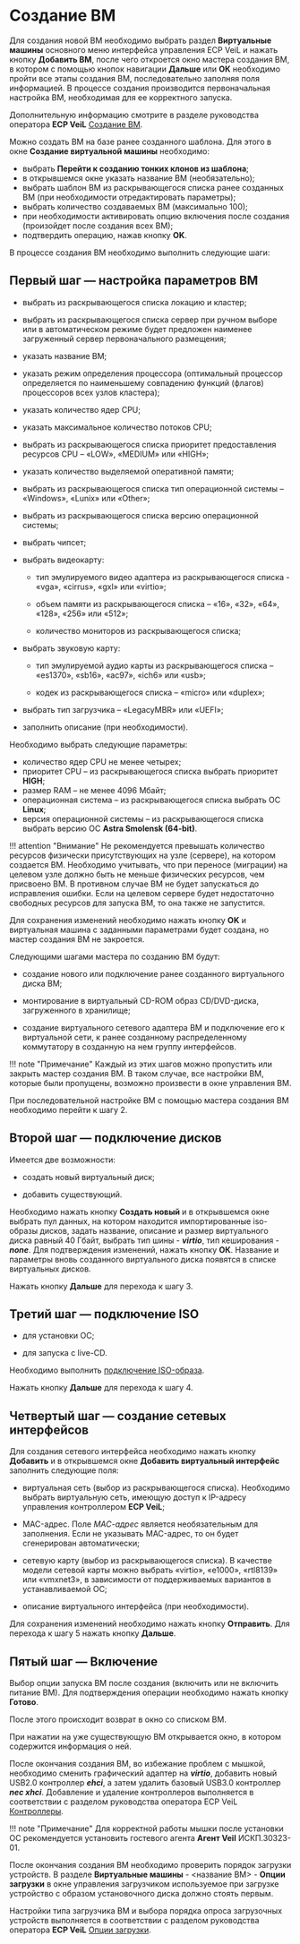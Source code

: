 # Создание ВМ

Для создания новой ВМ необходимо выбрать раздел **Виртуальные машины** основного меню интерфейса 
управления ECP VeiL и нажать кнопку **Добавить ВМ**, после чего откроется окно мастера создания ВМ, 
в котором с помощью кнопок навигации **Дальше** или **ОК** необходимо пройти все этапы 
создания ВМ, последовательно заполняя поля информацией. В процессе
создания производится первоначальная настройка ВМ, необходимая для
ее корректного запуска.

Дополнительную информацию смотрите в разделе руководства оператора **ECP VeiL** 
[Создание ВМ](https://veil.mashtab.org/docs/latest/base/operator_guide/domains/create/).

Можно создать ВМ на базе ранее созданного шаблона. Для этого в окне **Создание виртуальной машины** необходимо: 

   - выбрать **Перейти к созданию тонких клонов из шаблона**;
   - в открывшемся окне указать название ВМ (необязательно);
   - выбрать шаблон ВМ из раскрывающегося списка ранее созданных ВМ (при необходимости отредактировать параметры);
   - выбрать количество создаваемых ВМ (максимально 100);
   - при необходимости активировать опцию включения после создания (произойдет после создания всех ВМ);     
   - подтвердить операцию, нажав кнопку **OK**.

В процессе создания ВМ необходимо выполнить следующие шаги:

## Первый шаг — настройка параметров ВМ
    
-   выбрать из раскрывающегося списка локацию и кластер;

-   выбрать из раскрывающегося списка сервер при ручном выборе или в
    автоматическом режиме будет предложен наименее загруженный сервер
    первоначального размещения;

-   указать название ВМ;

-   указать режим определения процессора (оптимальный процессор определяется по наименьшему совпадению 
    функций (флагов) процессоров всех узлов кластера);
       
-   указать количество ядер CPU;

-   указать максимальное количество потоков CPU;
    
-   выбрать из раскрывающегося списка приоритет предоставления ресурсов
    CPU – «LOW», «MEDIUM» или «HIGH»;

-   указать количество выделяемой оперативной памяти;

-   выбрать из раскрывающегося списка тип операционной системы – «Windows», «Lunix» или «Other»;

-   выбрать из раскрывающегося списка версию операционной системы;

-   выбрать чипсет;

-   выбрать видеокарту:

     *  тип эмулируемого видео адаптера из раскрывающегося списка - «vga», «cirrus», «gxl» 
        или «virtio»;
    
     *  объем памяти из раскрывающегося списка – «16», «32», «64», «128», «256» или «512»;
    
     *  количество мониторов из раскрывающегося списка;

-   выбрать звуковую карту:

     *  тип эмулируемой аудио карты из раскрывающегося списка – «es1370», «sb16», «ac97», 
        «ich6» или «usb»;

     *  кодек из раскрывающегося списка – «micro» или «duplex»;

-   выбрать тип загрузчика – «LegacyMBR» или «UEFI»;

-   заполнить описание (при необходимости).

Необходимо выбрать следующие параметры:

   - количество ядер CPU не менее четырех;
   - приоритет CPU – из раскрывающегося списка выбрать приоритет **HIGH**;
   - размер RAM – не менее 4096 Мбайт;
   - операционная система – из раскрывающегося списка выбрать ОС **Linux**;
   - версия операционной системы – из раскрывающегося списка выбрать версию ОС **Astra Smolensk (64-bit)**.
  
!!! attention "Внимание"
    Не рекомендуется превышать количество ресурсов физически присутствующих
    на узле (сервере), на котором создается ВМ. Необходимо учитывать, что
    при переносе (миграции) на целевом узле должно быть не меньше физических
    ресурсов, чем присвоено ВМ. В противном случае ВМ не будет запускаться
    до исправления ошибки. Если на целевом сервере будет недостаточно
    свободных ресурсов для запуска ВМ, то она также не запустится.

Для сохранения изменений необходимо нажать кнопку **OK** и
виртуальная машина с заданными параметрами будет создана, но мастер
создания ВМ не закроется.

Следующими шагами мастера по созданию ВМ будут:

-  создание нового или подключение ранее созданного виртуального диска ВМ;

-  монтирование в виртуальный CD-ROM образ CD/DVD-диска, загруженного в
   хранилище;

-  создание виртуального сетевого адаптера ВМ и подключение его к
   виртуальной сети, к ранее созданному распределенному коммутатору в
   созданную на нем группу интерфейсов.

!!! note "Примечание"
    Каждый из этих шагов можно пропустить или закрыть мастер
    создания ВМ. В таком случае, все настройки ВМ, которые были пропущены,
    возможно произвести в окне управления ВМ.

При последовательной настройке ВМ с помощью мастера создания ВМ
необходимо перейти к шагу 2.

## Второй шаг — подключение дисков

Имеется две возможности:
    
-  создать новый виртуальный диск;

-  добавить существующий.

Необходимо нажать кнопку **Создать новый** и в открывшемся окне выбрать пул данных, на котором находится 
импортированные iso-образы дисков, задать название, описание и размер виртуального 
диска равный 40 Гбайт, выбрать тип шины - **_virtio_**, тип кеширования - **_none_**. Для подтверждения 
изменений, нажать кнопку **ОК**. Название и параметры вновь созданного виртуального диска 
появятся в списке виртуальных дисков. 

Нажать кнопку **Дальше** для перехода к шагу 3.

## Третий шаг — подключение ISO
    
-   для установки ОС;

-   для запуска с live-CD.

Необходимо выполнить [подключение ISO-образа](install_step3.md).
    
Нажать кнопку **Дальше** для перехода к шагу 4.

## Четвертый шаг — создание сетевых интерфейсов

Для создания сетевого интерфейса необходимо нажать кнопку
**Добавить** и в открывшемся окне **Добавить виртуальный интерфейс** 
заполнить следующие поля:

   - виртуальная сеть (выбор из раскрывающегося списка). Необходимо выбрать 
     виртуальную сеть, имеющую доступ к IP-адресу управления контроллером **ECP VeiL**;   
  
   - MAC-адрес. Поле *МАС-адрес* является необязательным для
     заполнения. Если не указывать MAC-адрес, то он будет сгенерирован
     автоматически;
    
   - сетевую карту (выбор из раскрывающегося списка). В качестве модели
     сетевой карты можно выбрать «virtio», «e1000», «rtl8139» или «vmxnet3», в зависимости
     от поддерживаемых вариантов в устанавливаемой ОС;

   -  описание виртуального интерфейса (при необходимости).    
    
Для сохранения изменений необходимо нажать кнопку **Отправить**. Для
перехода к шагу 5 нажать кнопку **Дальше**.

## Пятый шаг — Включение

Выбор опции запуска ВМ после создания (включить или не
включить питание ВМ). Для подтверждения операции
необходимо нажать кнопку **Готово**.

После этого происходит возврат в окно со списком ВМ.

При нажатии на уже существующую ВМ открывается окно, в котором
содержится информация о ней.

После окончания создания ВМ, во избежание проблем с мышкой, необходимо сменить графический 
адаптер на **_virtio_**, добавить новый USB2.0 контроллер **_ehci_**, а затем удалить базовый USB3.0 контроллер 
**_nec xhci_**. Добавление и удаление контроллеров выполняется в соответствии с разделом руководства оператора ECP VeiL 
[Контроллеры](https://veil.mashtab.org/docs/latest/base/operator_guide/domains/controllers/).

!!! note "Примечание" 
    Для корректной работы мышки после установки ОС рекомендуется установить гостевого 
    агента **Агент Veil** ИСКП.30323-01.

После окончания создания ВМ необходимо проверить порядок загрузки устройств. 
В разделе **Виртуальные машины** - <название ВМ> - **Опции загрузки** в окне управления 
загрузчиком используемое при загрузке устройство с образом установочного диска должно стоять первым.

Настройки типа загрузчика ВМ и выбора порядка опроса загрузочных устройств выполняется 
в соответствии с разделом руководства оператора **ECP VeiL** 
[Опции загрузки](https://veil.mashtab.org/docs/latest/base/operator_guide/domains/boot/).

